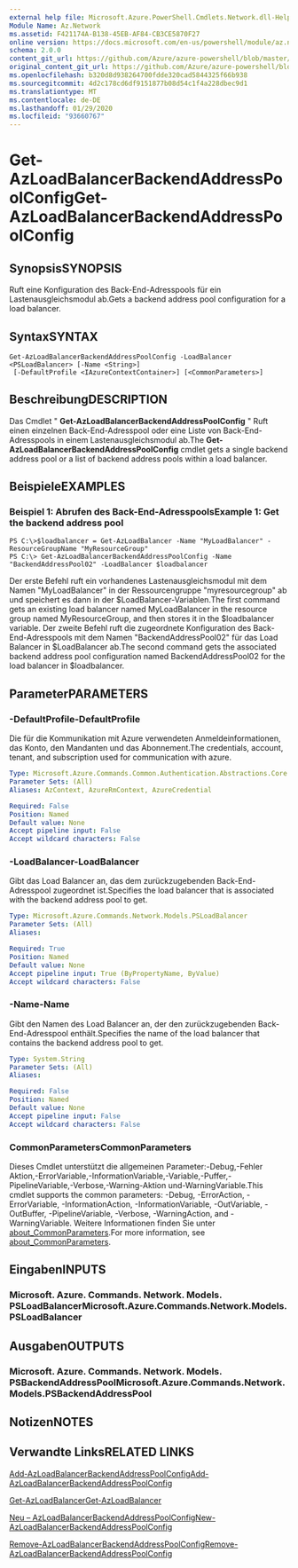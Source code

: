 ```yaml
---
external help file: Microsoft.Azure.PowerShell.Cmdlets.Network.dll-Help.xml
Module Name: Az.Network
ms.assetid: F421174A-B138-45EB-AF84-CB3CE5870F27
online version: https://docs.microsoft.com/en-us/powershell/module/az.network/get-azloadbalancerbackendaddresspoolconfig
schema: 2.0.0
content_git_url: https://github.com/Azure/azure-powershell/blob/master/src/Network/Network/help/Get-AzLoadBalancerBackendAddressPoolConfig.md
original_content_git_url: https://github.com/Azure/azure-powershell/blob/master/src/Network/Network/help/Get-AzLoadBalancerBackendAddressPoolConfig.md
ms.openlocfilehash: b320d8d938264700fdde320cad5844325f66b938
ms.sourcegitcommit: 4d2c178cd6df9151877b08d54c1f4a228dbec9d1
ms.translationtype: MT
ms.contentlocale: de-DE
ms.lasthandoff: 01/29/2020
ms.locfileid: "93660767"
---
```

# <span data-ttu-id="6daf7-101">Get-AzLoadBalancerBackendAddressPoolConfig</span><span class="sxs-lookup"><span data-stu-id="6daf7-101">Get-AzLoadBalancerBackendAddressPoolConfig</span></span>

## <span data-ttu-id="6daf7-102">Synopsis</span><span class="sxs-lookup"><span data-stu-id="6daf7-102">SYNOPSIS</span></span>
<span data-ttu-id="6daf7-103">Ruft eine Konfiguration des Back-End-Adresspools für ein Lastenausgleichsmodul ab.</span><span class="sxs-lookup"><span data-stu-id="6daf7-103">Gets a backend address pool configuration for a load balancer.</span></span>

## <span data-ttu-id="6daf7-104">Syntax</span><span class="sxs-lookup"><span data-stu-id="6daf7-104">SYNTAX</span></span>

```
Get-AzLoadBalancerBackendAddressPoolConfig -LoadBalancer <PSLoadBalancer> [-Name <String>]
 [-DefaultProfile <IAzureContextContainer>] [<CommonParameters>]
```

## <span data-ttu-id="6daf7-105">Beschreibung</span><span class="sxs-lookup"><span data-stu-id="6daf7-105">DESCRIPTION</span></span>
<span data-ttu-id="6daf7-106">Das Cmdlet " **Get-AzLoadBalancerBackendAddressPoolConfig** " Ruft einen einzelnen Back-End-Adresspool oder eine Liste von Back-End-Adresspools in einem Lastenausgleichsmodul ab.</span><span class="sxs-lookup"><span data-stu-id="6daf7-106">The **Get-AzLoadBalancerBackendAddressPoolConfig** cmdlet gets a single backend address pool or a list of backend address pools within a load balancer.</span></span>

## <span data-ttu-id="6daf7-107">Beispiele</span><span class="sxs-lookup"><span data-stu-id="6daf7-107">EXAMPLES</span></span>

### <span data-ttu-id="6daf7-108">Beispiel 1: Abrufen des Back-End-Adresspools</span><span class="sxs-lookup"><span data-stu-id="6daf7-108">Example 1: Get the backend address pool</span></span>
```
PS C:\>$loadbalancer = Get-AzLoadBalancer -Name "MyLoadBalancer" -ResourceGroupName "MyResourceGroup"
PS C:\> Get-AzLoadBalancerBackendAddressPoolConfig -Name "BackendAddressPool02" -LoadBalancer $loadbalancer
```

<span data-ttu-id="6daf7-109">Der erste Befehl ruft ein vorhandenes Lastenausgleichsmodul mit dem Namen "MyLoadBalancer" in der Ressourcengruppe "myresourcegroup" ab und speichert es dann in der $LoadBalancer-Variablen.</span><span class="sxs-lookup"><span data-stu-id="6daf7-109">The first command gets an existing load balancer named MyLoadBalancer in the resource group named MyResourceGroup, and then stores it in the $loadbalancer variable.</span></span>
<span data-ttu-id="6daf7-110">Der zweite Befehl ruft die zugeordnete Konfiguration des Back-End-Adresspools mit dem Namen "BackendAddressPool02" für das Load Balancer in $LoadBalancer ab.</span><span class="sxs-lookup"><span data-stu-id="6daf7-110">The second command gets the associated backend address pool configuration named BackendAddressPool02 for the load balancer in $loadbalancer.</span></span>

## <span data-ttu-id="6daf7-111">Parameter</span><span class="sxs-lookup"><span data-stu-id="6daf7-111">PARAMETERS</span></span>

### <span data-ttu-id="6daf7-112">-DefaultProfile</span><span class="sxs-lookup"><span data-stu-id="6daf7-112">-DefaultProfile</span></span>
<span data-ttu-id="6daf7-113">Die für die Kommunikation mit Azure verwendeten Anmeldeinformationen, das Konto, den Mandanten und das Abonnement.</span><span class="sxs-lookup"><span data-stu-id="6daf7-113">The credentials, account, tenant, and subscription used for communication with azure.</span></span>

```yaml
Type: Microsoft.Azure.Commands.Common.Authentication.Abstractions.Core.IAzureContextContainer
Parameter Sets: (All)
Aliases: AzContext, AzureRmContext, AzureCredential

Required: False
Position: Named
Default value: None
Accept pipeline input: False
Accept wildcard characters: False
```

### <span data-ttu-id="6daf7-114">-LoadBalancer</span><span class="sxs-lookup"><span data-stu-id="6daf7-114">-LoadBalancer</span></span>
<span data-ttu-id="6daf7-115">Gibt das Load Balancer an, das dem zurückzugebenden Back-End-Adresspool zugeordnet ist.</span><span class="sxs-lookup"><span data-stu-id="6daf7-115">Specifies the load balancer that is associated with the backend address pool to get.</span></span>

```yaml
Type: Microsoft.Azure.Commands.Network.Models.PSLoadBalancer
Parameter Sets: (All)
Aliases:

Required: True
Position: Named
Default value: None
Accept pipeline input: True (ByPropertyName, ByValue)
Accept wildcard characters: False
```

### <span data-ttu-id="6daf7-116">-Name</span><span class="sxs-lookup"><span data-stu-id="6daf7-116">-Name</span></span>
<span data-ttu-id="6daf7-117">Gibt den Namen des Load Balancer an, der den zurückzugebenden Back-End-Adresspool enthält.</span><span class="sxs-lookup"><span data-stu-id="6daf7-117">Specifies the name of the load balancer that contains the backend address pool to get.</span></span>

```yaml
Type: System.String
Parameter Sets: (All)
Aliases:

Required: False
Position: Named
Default value: None
Accept pipeline input: False
Accept wildcard characters: False
```

### <span data-ttu-id="6daf7-118">CommonParameters</span><span class="sxs-lookup"><span data-stu-id="6daf7-118">CommonParameters</span></span>
<span data-ttu-id="6daf7-119">Dieses Cmdlet unterstützt die allgemeinen Parameter:-Debug,-Fehler Aktion,-ErrorVariable,-InformationVariable,-Variable,-Puffer,-PipelineVariable,-Verbose,-Warning-Aktion und-WarningVariable.</span><span class="sxs-lookup"><span data-stu-id="6daf7-119">This cmdlet supports the common parameters: -Debug, -ErrorAction, -ErrorVariable, -InformationAction, -InformationVariable, -OutVariable, -OutBuffer, -PipelineVariable, -Verbose, -WarningAction, and -WarningVariable.</span></span> <span data-ttu-id="6daf7-120">Weitere Informationen finden Sie unter [about_CommonParameters](https://go.microsoft.com/fwlink/?LinkID=113216).</span><span class="sxs-lookup"><span data-stu-id="6daf7-120">For more information, see [about_CommonParameters](https://go.microsoft.com/fwlink/?LinkID=113216).</span></span>

## <span data-ttu-id="6daf7-121">Eingaben</span><span class="sxs-lookup"><span data-stu-id="6daf7-121">INPUTS</span></span>

### <span data-ttu-id="6daf7-122">Microsoft. Azure. Commands. Network. Models. PSLoadBalancer</span><span class="sxs-lookup"><span data-stu-id="6daf7-122">Microsoft.Azure.Commands.Network.Models.PSLoadBalancer</span></span>

## <span data-ttu-id="6daf7-123">Ausgaben</span><span class="sxs-lookup"><span data-stu-id="6daf7-123">OUTPUTS</span></span>

### <span data-ttu-id="6daf7-124">Microsoft. Azure. Commands. Network. Models. PSBackendAddressPool</span><span class="sxs-lookup"><span data-stu-id="6daf7-124">Microsoft.Azure.Commands.Network.Models.PSBackendAddressPool</span></span>

## <span data-ttu-id="6daf7-125">Notizen</span><span class="sxs-lookup"><span data-stu-id="6daf7-125">NOTES</span></span>

## <span data-ttu-id="6daf7-126">Verwandte Links</span><span class="sxs-lookup"><span data-stu-id="6daf7-126">RELATED LINKS</span></span>

[<span data-ttu-id="6daf7-127">Add-AzLoadBalancerBackendAddressPoolConfig</span><span class="sxs-lookup"><span data-stu-id="6daf7-127">Add-AzLoadBalancerBackendAddressPoolConfig</span></span>](./Add-AzLoadBalancerBackendAddressPoolConfig.md)

[<span data-ttu-id="6daf7-128">Get-AzLoadBalancer</span><span class="sxs-lookup"><span data-stu-id="6daf7-128">Get-AzLoadBalancer</span></span>](./Get-AzLoadBalancer.md)

[<span data-ttu-id="6daf7-129">Neu – AzLoadBalancerBackendAddressPoolConfig</span><span class="sxs-lookup"><span data-stu-id="6daf7-129">New-AzLoadBalancerBackendAddressPoolConfig</span></span>](./New-AzLoadBalancerBackendAddressPoolConfig.md)

[<span data-ttu-id="6daf7-130">Remove-AzLoadBalancerBackendAddressPoolConfig</span><span class="sxs-lookup"><span data-stu-id="6daf7-130">Remove-AzLoadBalancerBackendAddressPoolConfig</span></span>](./Remove-AzLoadBalancerBackendAddressPoolConfig.md)


